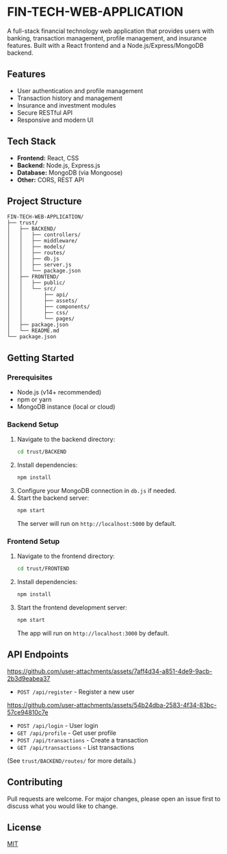 # FIN-TECH-WEB-APPLICATION

A full-stack financial technology web application that provides users with banking, transaction management, profile management, and insurance features. Built with a React frontend and a Node.js/Express/MongoDB backend.

## Features

- User authentication and profile management
- Transaction history and management
- Insurance and investment modules
- Secure RESTful API
- Responsive and modern UI

## Tech Stack

- **Frontend:** React, CSS
- **Backend:** Node.js, Express.js
- **Database:** MongoDB (via Mongoose)
- **Other:** CORS, REST API

## Project Structure

```
FIN-TECH-WEB-APPLICATION/
├── trust/
│   ├── BACKEND/
│   │   ├── controllers/
│   │   ├── middleware/
│   │   ├── models/
│   │   ├── routes/
│   │   ├── db.js
│   │   ├── server.js
│   │   └── package.json
│   ├── FRONTEND/
│   │   ├── public/
│   │   └── src/
│   │       ├── api/
│   │       ├── assets/
│   │       ├── components/
│   │       ├── css/
│   │       └── pages/
│   ├── package.json
│   └── README.md
└── package.json
```

## Getting Started

### Prerequisites
- Node.js (v14+ recommended)
- npm or yarn
- MongoDB instance (local or cloud)

### Backend Setup
1. Navigate to the backend directory:
   ```sh
   cd trust/BACKEND
   ```
2. Install dependencies:
   ```sh
   npm install
   ```
3. Configure your MongoDB connection in `db.js` if needed.
4. Start the backend server:
   ```sh
   npm start
   ```
   The server will run on `http://localhost:5000` by default.

### Frontend Setup
1. Navigate to the frontend directory:
   ```sh
   cd trust/FRONTEND
   ```
2. Install dependencies:
   ```sh
   npm install
   ```
3. Start the frontend development server:
   ```sh
   npm start
   ```
   The app will run on `http://localhost:3000` by default.

## API Endpoints


https://github.com/user-attachments/assets/7aff4d34-a851-4de9-9acb-2b3d9eabea37


- `POST /api/register` - Register a new user

https://github.com/user-attachments/assets/54b24dba-2583-4f34-83bc-57ce94810c7e


- `POST /api/login` - User login
- `GET /api/profile` - Get user profile
- `POST /api/transactions` - Create a transaction
- `GET /api/transactions` - List transactions

(See `trust/BACKEND/routes/` for more details.)

## Contributing



Pull requests are welcome. For major changes, please open an issue first to discuss what you would like to change.

## License

[MIT](LICENSE)
